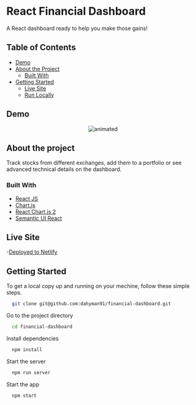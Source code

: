 # React Financial Dashboard

A React dashboard ready to help you make those gains!

## Table of Contents

- [Demo](#demo)
- [About the Project](#about-the-project)
  - [Built With](#built-with)
- [Getting Started](#getting-started)
  - [Live Site](#Live-Site)
  - [Run Locally](#run-locally)

## Demo

<p align="center">
  <img src="https://media0.giphy.com/media/3DVOm2yApNXKGOMdFb/giphy.gif?cid=790b761178188cfae2c7091780b4d2cb75a392c2b3b6747f&rid=giphy.gif&ct=g" alt="animated" />
</p>

## About the project

Track stocks from different exchanges, add them to a portfolio or see advanced technical details on the dashboard.

### Built With

- [React JS](https://reactjs.org/)
- [Chart.js](https://www.chartjs.org/)
- [React Chart.js 2](https://reactchartjs.github.io/react-chartjs-2/#/)
- [Semantic UI React](https://react.semantic-ui.com/)

## Live Site

-[Deployed to Netlify](fancial-dashboard-project.netlify.app)

## Getting Started

To get a local copy up and running on your mechine, follow these simple steps.

```bash
  git clone git@github.com:dahyman91/financial-dashboard.git
```

Go to the project directory

```bash
  cd financial-dashboard
```

Install dependencies

```bash
  npm install
```

Start the server

```bash
  npm run server
```

Start the app

```bash
  npm start
```
